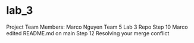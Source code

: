 # lab_3
Project Team Members: Marco Nguyen
Team 5 Lab 3 Repo
Step 10 Marco edited README.md on main
Step 12 Resolving your merge conflict
